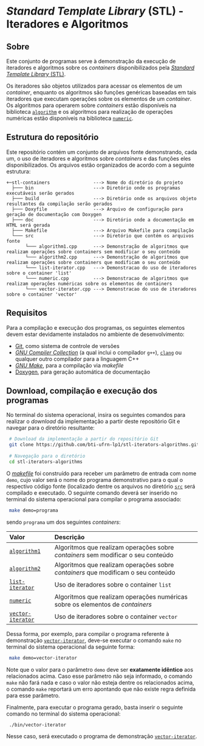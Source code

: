 # *Standard Template Library* (STL) - Iteradores e Algoritmos

## Sobre
Este conjunto de programas serve à demonstração da execução de iteradores e algoritmos sobre os *containers* disponibilizados pela [*Standard Template Library* (STL)](https://en.wikipedia.org/wiki/Standard_Template_Library). 

Os iteradores são objetos utilizados para acessar os elementos de um *container*, enquanto os algoritmos são funções genéricas baseadas em tais iteradores que executam operações sobre os elementos de um *container*. Os algoritmos para operarem sobre *containers* estão disponíveis na biblioteca [`algorithm`](https://www.cplusplus.com/reference/algorithm/) e os algoritmos para realização de operações numéricas estão disponíveis na biblioteca [`numeric`](https://www.cplusplus.com/reference/numeric/).

## Estrutura do repositório
Este repositório contém um conjunto de arquivos fonte demonstrando, cada um, o uso de iteradores e algoritmos sobre *containers* e das funções eles disponibilizados. Os arquivos estão organizados de acordo com a seguinte estrutura:

```
+─stl-containers                ---> Nome do diretório do projeto
  ├─── bin                      ---> Diretório onde os programas executáveis serão gerados
  ├─── build                    ---> Diretório onde os arquivos objeto resultantes da compilação serão gerados
  ├─── Doxyfile                 ---> Arquivo de configuração para geração de documentação com Doxygen
  ├─── doc                      ---> Diretório onde a documentação em HTML será gerada
  ├─── Makefile                 ---> Arquivo Makefile para compilação
  └─── src                      ---> Diretório que contém os arquivos fonte
       └─── algorithm1.cpp      ---> Demonstração de algoritmos que realizam operações sobre containers sem modificar o seu conteúdo
       └─── algorithm2.cpp      ---> Demonstração de algoritmos que realizam operações sobre containers que modificam o seu conteúdo
       └─── list-iterator.cpp   ---> Demonstracao do uso de iteradores sobre o container 'list'
       └─── numeric.cpp         ---> Demonstracao de algoritmos que realizam operações numéricas sobre os elementos de containers
       └─── vector-iterator.cpp ---> Demonstracao do uso de iteradores sobre o container 'vector'
```

## Requisitos
Para a compilação e execução dos programas, os seguintes elementos devem estar devidamente instalados no ambiente de desenvolvimento:

- [Git](https://git-scm.com), como sistema de controle de versões
- [*GNU Compiler Collection*](https://gcc.gnu.org) (a qual inclui o compilador `g++`), [`clang`](https://clang.llvm.org/) ou qualquer outro compilador para a linguagem C++
- [*GNU Make*](https://www.gnu.org/software/make/), para a compilação via *makefile*
- [Doxygen](https://www.doxygen.nl), para geração automática de documentação

## Download, compilação e execução dos programas
No terminal do sistema operacional, insira os seguintes comandos para realizar o *download* da implementação a partir deste repositório Git e navegar para o diretório resultante:

```bash
 # Download da implementação a partir do repositório Git
 git clone https://github.com/bti-ufrn-lp1/stl-iterators-algorithms.git
 
 # Navegação para o diretório
 cd stl-iterators-algorithms
```

O [*makefile*](Makefile) foi construído para receber um parâmetro de entrada com nome `demo`, cujo valor será o nome do programa demonstrativo para o qual o respectivo código fonte (localizado dentre os arquivos no diretório [`src`](src) será compilado e executado. O seguinte comando deverá ser inserido no terminal do sistema operacional para compilar o programa associado:

```bash
 make demo=programa
```

sendo `programa` um dos seguintes *containers*:

| Valor   | Descrição |
| :---    | :---      |
| [`algorithm1`](src/algorithm1.cpp) | Algoritmos que realizam operações sobre *containers* sem modificar o seu conteúdo |
| [`algorithm2`](src/algorithm2.cpp) | Algoritmos que realizam operações sobre *containers* que modificam o seu conteúdo |
| [`list-iterator`](src/list-iterator.cpp) | Uso de iteradores sobre o container `list` |
| [`numeric`](src/numeric.cpp) | Algoritmos que realizam operações numéricas sobre os elementos de *containers* |
| [`vector-iterator`](src/vector-iterator.cpp) | Uso de iteradores sobre o container `vector` |

Dessa forma, por exemplo, para compilar o programa referente à demonstração [`vector-iterator`](src/vector-iterator.cpp), deve-se executar o comando `make` no terminal do sistema operacional da seguinte forma:

```bash
 make demo=vector-iterator
```

Note que o valor para o parâmetro `demo` deve ser **exatamente idêntico** aos relacionados acima. Caso esse parâmetro não seja informado, o comando `make` não fará nada e caso o valor não esteja dentre os relacionados acima, o comando `make` reportará um erro apontando que não existe regra definida para esse parâmetro. 

Finalmente, para executar o programa gerado, basta inserir o seguinte comando no terminal do sistema operacional:

```bash
 ./bin/vector-iterator
```

Nesse caso, será executado o programa de demonstração [`vector-iterator`](src/vector-iterator.cpp).
